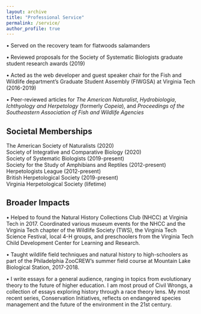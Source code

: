 ```yaml
---
layout: archive
title: "Professional Service"
permalink: /service/
author_profile: true
---
```


•	Served on the recovery team for flatwoods salamanders

•	Reviewed proposals for the Society of Systematic Biologists graduate student research awards (2019)

•	Acted as the web developer and guest speaker chair for the Fish and Wildlife department’s Graduate Student Assembly (FIWGSA) at Virginia Tech (2016-2019) 

•	Peer-reviewed articles for _The American Naturalist_, _Hydrobiologia_, _Ichthyology and Herpetology_ (formerly _Copeia_), and _Proceedings of the Southeastern Association of Fish and Wildlife Agencies_

## Societal Memberships
The American Society of Naturalists (2020)\
Society of Integrative and Comparative Biology (2020)\
Society of Systematic Biologists (2019-present)\
Society for the Study of Amphibians and Reptiles (2012-present)\
Herpetologists League (2012-present)\
British Herpetological Society (2019-present)\
Virginia Herpetological Society (lifetime)

## Broader Impacts

•	Helped to found the Natural History Collections Club (NHCC) at Virginia Tech in 2017. Coordinated various museum events for the NHCC and the Virginia Tech chapter of the Wildlife Society (TWS), the Virginia Tech Science Festival, local 4-H groups, and preschoolers from the Virginia Tech Child Development Center for Learning and Research. 

•	Taught wildlife field techniques and natural history to high-schoolers as part of the Philadelphia ZooCREW’s summer field course at Mountain Lake Biological Station, 2017-2018.

•	I write essays for a general audience, ranging in topics from evolutionary theory to the future of higher education. I am most proud of Civil Wrongs, a collection of essays exploring history through a race theory lens. My most recent series, Conservation Initiatives, reflects on endangered species management and the future of the environment in the 21st century.
